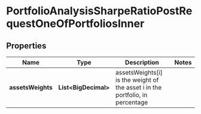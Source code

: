 

# PortfolioAnalysisSharpeRatioPostRequestOneOfPortfoliosInner


## Properties

| Name | Type | Description | Notes |
|------------ | ------------- | ------------- | -------------|
|**assetsWeights** | **List&lt;BigDecimal&gt;** | assetsWeights[i] is the weight of the asset i in the portfolio, in percentage |  |



